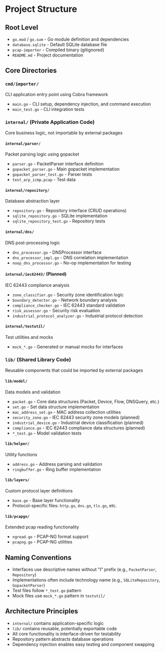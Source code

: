 # Project Structure

## Root Level
- `go.mod` / `go.sum` - Go module definition and dependencies
- `database.sqlite` - Default SQLite database file
- `pcap-importer` - Compiled binary (gitignored)
- `README.md` - Project documentation

## Core Directories

### `cmd/importer/`
CLI application entry point using Cobra framework
- `main.go` - CLI setup, dependency injection, and command execution
- `main_test.go` - CLI integration tests

### `internal/` (Private Application Code)
Core business logic, not importable by external packages

#### `internal/parser/`
Packet parsing logic using gopacket
- `parser.go` - PacketParser interface definition
- `gopacket_parser.go` - Main gopacket implementation
- `gopacket_parser_test.go` - Parser tests
- `test_arp_icmp.pcap` - Test data

#### `internal/repository/`
Database abstraction layer
- `repository.go` - Repository interface (CRUD operations)
- `sqlite_repository.go` - SQLite implementation
- `sqlite_repository_test.go` - Repository tests

#### `internal/dns/`
DNS post-processing logic
- `dns_processor.go` - DNSProcessor interface
- `dns_processor_impl.go` - DNS correlation implementation
- `noop_dns_processor.go` - No-op implementation for testing

#### `internal/iec62443/` (Planned)
IEC 62443 compliance analysis
- `zone_classifier.go` - Security zone identification logic
- `boundary_detector.go` - Network boundary analysis
- `compliance_checker.go` - IEC 62443 standard validation
- `risk_assessor.go` - Security risk evaluation
- `industrial_protocol_analyzer.go` - Industrial protocol detection

#### `internal/testutil/`
Test utilities and mocks
- `mock_*.go` - Generated or manual mocks for interfaces

### `lib/` (Shared Library Code)
Reusable components that could be imported by external packages

#### `lib/model/`
Data models and validation
- `packet.go` - Core data structures (Packet, Device, Flow, DNSQuery, etc.)
- `set.go` - Set data structure implementation
- `mac_address_set.go` - MAC address collection utilities
- `security_zone.go` - IEC 62443 security zone models (planned)
- `industrial_device.go` - Industrial device classification (planned)
- `compliance.go` - IEC 62443 compliance data structures (planned)
- `*_test.go` - Model validation tests

#### `lib/helper/`
Utility functions
- `address.go` - Address parsing and validation
- `ringbuffer.go` - Ring buffer implementation

#### `lib/layers/`
Custom protocol layer definitions
- `base.go` - Base layer functionality
- Protocol-specific files: `http.go`, `dns.go`, `tls.go`, etc.

#### `lib/pcapgo/`
Extended pcap reading functionality
- `ngread.go` - PCAP-NG format support
- `pcapng.go` - PCAP-NG utilities

## Naming Conventions
- Interfaces use descriptive names without "I" prefix (e.g., `PacketParser`, `Repository`)
- Implementations often include technology name (e.g., `SQLiteRepository`, `GopacketParser`)
- Test files follow `*_test.go` pattern
- Mock files use `mock_*.go` pattern in `testutil/`

## Architecture Principles
- `internal/` contains application-specific logic
- `lib/` contains reusable, potentially exportable code
- All core functionality is interface-driven for testability
- Repository pattern abstracts database operations
- Dependency injection enables easy testing and component swapping